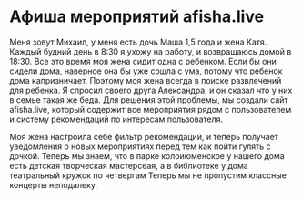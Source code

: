 # Афиша мероприятий afisha.live


Меня зовут Михаил, у меня есть дочь Маша 1,5 года и жена Катя. Каждый будний день в 8:30 я ухожу на работу, и возвращаюсь домой в 18:30. Все это время моя жена сидит одна с ребенком. Если бы они сидели дома, наверное она бы уже сошла с ума, потому что ребенок дома капризничает. Поэтому моя жена всегда в поиске развлечений для ребенка. Я спросил своего друга Александра, и он сказал что у них в семье такая же беда. Для решения этой проблемы, мы создали сайт afisha.live, который содержит все мероприятия рядом с пользователем и систему рекомендаций по интересам пользователя.

Моя жена настроила себе фильтр рекомендаций, и теперь получает уведомления о новых мероприятиях перед тем как пойти гулять с дочкой.
Теперь мы знаем, что в парке колоиюменское у нашего дома есть детская творческая мастерсеая, а в библиотеке у дома театральный кружок по четвергам
Теперь мы не пропустим классные концерты неподалеку.

